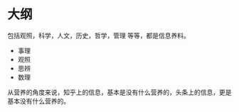 # 大纲

包括观照，科学，人文，历史，哲学，管理 等等，都是信息养料。

- 事理
- 观照
- 思辨
- 数理


从营养的角度来说，知乎上的信息，基本是没有什么营养的，头条上的信息，更是基本没有什么营养的。